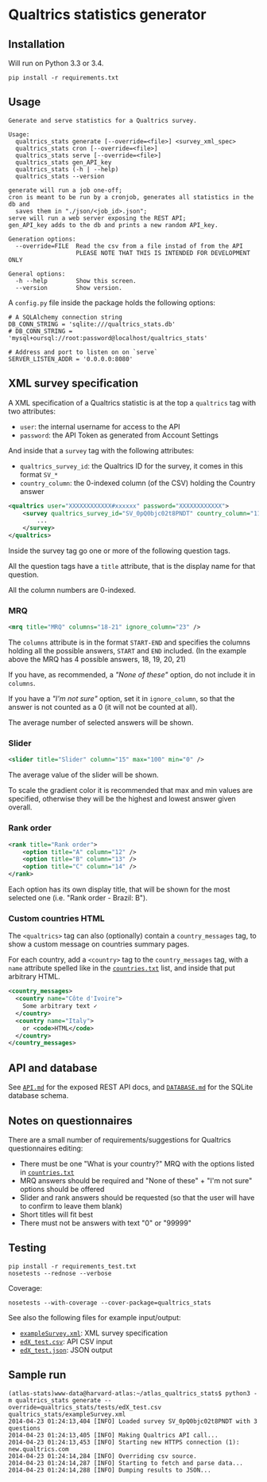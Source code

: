 
# Qualtrics statistics generator

## Installation

Will run on Python 3.3 or 3.4.

`pip install -r requirements.txt`

## Usage

```
Generate and serve statistics for a Qualtrics survey.

Usage:
  qualtrics_stats generate [--override=<file>] <survey_xml_spec>
  qualtrics_stats cron [--override=<file>]
  qualtrics_stats serve [--override=<file>]
  qualtrics_stats gen_API_key
  qualtrics_stats (-h | --help)
  qualtrics_stats --version

generate will run a job one-off;
cron is meant to be run by a cronjob, generates all statistics in the db and
  saves them in "./json/<job_id>.json";
serve will run a web server exposing the REST API;
gen_API_key adds to the db and prints a new random API_key.

Generation options:
  --override=FILE  Read the csv from a file instad of from the API
                   PLEASE NOTE THAT THIS IS INTENDED FOR DEVELOPMENT ONLY

General options:
  -h --help        Show this screen.
  --version        Show version.
```

A `config.py` file inside the package holds the following options:

```
# A SQLAlchemy connection string
DB_CONN_STRING = 'sqlite:///qualtrics_stats.db'
# DB_CONN_STRING = 'mysql+oursql://root:password@localhost/qualtrics_stats'

# Address and port to listen on on `serve`
SERVER_LISTEN_ADDR = '0.0.0.0:8080'
```

## XML survey specification

A XML specification of a Qualtrics statistic is at the top a `qualtrics` tag with two attributes:

* `user`: the internal username for access to the API
* `password`: the API Token as generated from Account Settings

And inside that a `survey` tag with the following attributes:

* `qualtrics_survey_id`: the Qualtrics ID for the survey, it comes in this format `SV_*`
* `country_column`: the 0-indexed column (of the CSV) holding the Country answer

```xml
<qualtrics user="XXXXXXXXXXXX#xxxxxx" password="XXXXXXXXXXXX">
	<survey qualtrics_survey_id="SV_0pQ0bjc02t8PNDT" country_column="11">
		...
	</survey>
</qualtrics>
```

Inside the survey tag go one or more of the following question tags. 

All the question tags have a `title` attribute, that is the display name for that question.

All the column numbers are 0-indexed.

### MRQ

```xml
<mrq title="MRQ" columns="18-21" ignore_column="23" />
```

The `columns` attribute is in the format `START-END` and specifies the columns holding all the possible answers, `START` and `END` included. (In the example above the MRQ has 4 possible answers, 18, 19, 20, 21)

If you have, as recommended, a *"None of these"* option, do not include it in `columns`.

If you have a *"I'm not sure"* option, set it in `ignore_column`, so that the answer is not counted as a 0 (it will not be counted at all).

The average number of selected answers will be shown.

### Slider

```xml
<slider title="Slider" column="15" max="100" min="0" />
```

The average value of the slider will be shown.

To scale the gradient color it is recommended that max and min values are specified, otherwise they will be the highest and lowest answer given overall.

### Rank order

```xml
<rank title="Rank order">
    <option title="A" column="12" />
    <option title="B" column="13" />
    <option title="C" column="14" />
</rank>
```

Each option has its own display title, that will be shown for the most selected one (i.e. "Rank order - Brazil: B").

### Custom countries HTML

The `<qualtrics>` tag can also (optionally) contain a `country_messages` tag, to show a custom message on countries summary pages.

For each country, add a `<country>` tag to the `country_messages` tag, with a `name` attribute spelled like in the [`countries.txt`](countries.txt) list, and inside that put arbitrary HTML.

```xml
<country_messages>
  <country name="Côte d'Ivoire">
    Some arbitrary text ✓
  </country>
  <country name="Italy">
    or <code>HTML</code>
  </country>
</country_messages>
```

## API and database

See [`API.md`](API.md) for the exposed REST API docs, and [`DATABASE.md`](DATABASE.md) for the SQLite database schema.

## Notes on questionnaires

There are a small number of requirements/suggestions for Qualtrics questionnaires editing:

* There must be one "What is your country?" MRQ with the options listed in [`countries.txt`](countries.txt)
* MRQ answers should be required and "None of these" + "I'm not sure" options should be offered
* Slider and rank answers should be requested (so that the user will have to confirm to leave them blank)
* Short titles will fit best
* There must not be answers with text "0" or "99999"

## Testing

```
pip install -r requirements_test.txt
nosetests --rednose --verbose
```

Coverage:

```
nosetests --with-coverage --cover-package=qualtrics_stats
```

See also the following files for example input/output:

* [`exampleSurvey.xml`](qualtrics_stats/exampleSurvey.xml): XML survey specification
* [`edX_test.csv`](qualtrics_stats/tests/edX_test.csv): API CSV input
* [`edX_test.json`](qualtrics_stats/tests/edX_test.json): JSON output

## Sample run

```
(atlas-stats)www-data@harvard-atlas:~/atlas_qualtrics_stats$ python3 -m qualtrics_stats generate --override=qualtrics_stats/tests/edX_test.csv qualtrics_stats/exampleSurvey.xml
2014-04-23 01:24:13,404 [INFO] Loaded survey SV_0pQ0bjc02t8PNDT with 3 questions
2014-04-23 01:24:13,405 [INFO] Making Qualtrics API call...
2014-04-23 01:24:13,453 [INFO] Starting new HTTPS connection (1): new.qualtrics.com
2014-04-23 01:24:14,284 [INFO] Overriding csv source.
2014-04-23 01:24:14,287 [INFO] Starting to fetch and parse data...
2014-04-23 01:24:14,288 [INFO] Dumping results to JSON...
```
